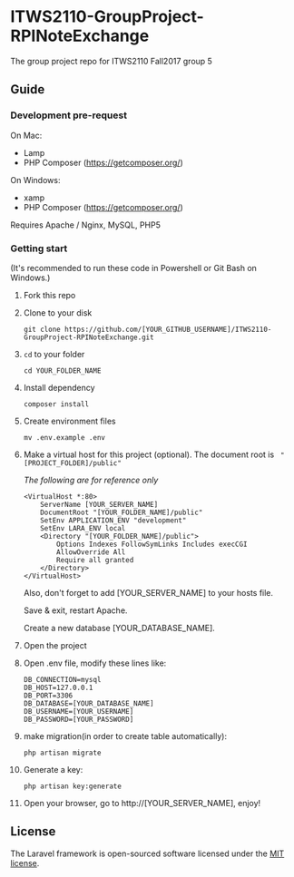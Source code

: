 # ITWS2110-GroupProject-RPINoteExchange
The group project repo for ITWS2110 Fall2017 group 5
## Guide
### Development pre-request

On Mac:
- Lamp
- PHP Composer (https://getcomposer.org/)

On Windows:
- xamp
- PHP Composer (https://getcomposer.org/)


Requires Apache / Nginx,  MySQL,  PHP5

### Getting start

(It's recommended to run these code in Powershell or Git Bash on Windows.)

1. Fork this repo

2. Clone to your disk
    ```
    git clone https://github.com/[YOUR_GITHUB_USERNAME]/ITWS2110-GroupProject-RPINoteExchange.git
    ```

3. ```cd``` to your folder
    ```
    cd YOUR_FOLDER_NAME
    ```

4. Install dependency
    ```
    composer install
    ```

5. Create environment files
    ```
    mv .env.example .env
    ```
6. Make a virtual host for this project (optional). The document root is ``` "[PROJECT_FOLDER]/public"```

   *The following are for reference only*
    ```
    <VirtualHost *:80>
        ServerName [YOUR_SERVER_NAME]
        DocumentRoot "[YOUR_FOLDER_NAME]/public"
        SetEnv APPLICATION_ENV "development"
        SetEnv LARA_ENV local
        <Directory "[YOUR_FOLDER_NAME]/public">
            Options Indexes FollowSymLinks Includes execCGI
            AllowOverride All
            Require all granted
        </Directory>
    </VirtualHost>
    ```
    
    Also, don't forget to add [YOUR_SERVER_NAME] to your hosts file.
    
    Save & exit, restart Apache.
    
    Create a new database [YOUR_DATABASE_NAME].
    
7. Open the project

8. Open .env file, modify these lines like:
    ```
    DB_CONNECTION=mysql
    DB_HOST=127.0.0.1
    DB_PORT=3306
    DB_DATABASE=[YOUR_DATABASE_NAME]
    DB_USERNAME=[YOUR_USERNAME]
    DB_PASSWORD=[YOUR_PASSWORD]
    ```

9. make migration(in order to create table automatically):
    ```
    php artisan migrate
    ```

10. Generate a key:
    ```
    php artisan key:generate
    ```

11. Open your browser, go to http://[YOUR_SERVER_NAME], enjoy!

## License

The Laravel framework is open-sourced software licensed under the [MIT license](http://opensource.org/licenses/MIT).
